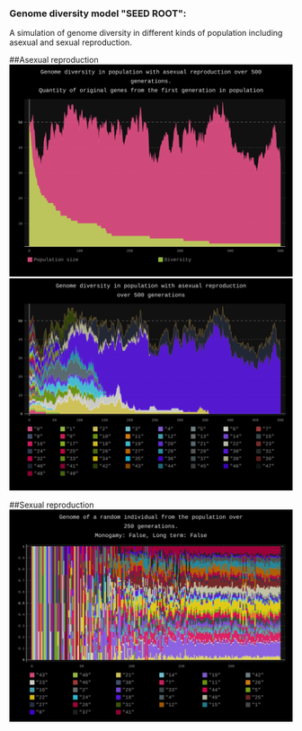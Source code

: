 ### Genome diversity model "SEED ROOT":

A simulation of genome diversity in different kinds of population including asexual and sexual reproduction.

##Asexual reproduction
![Alt text](./Autogamy_1.svg)
![Alt text](./Autogamy_2.svg)

##Sexual reproduction
![Alt text](./Sexual_reproduction_2.svg)
